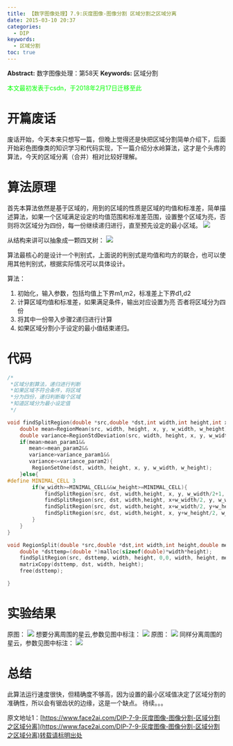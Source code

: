 ```yaml
---
title: 【数字图像处理】7.9:灰度图像-图像分割 区域分割之区域分离
date: 2015-03-10 20:37
categories:
  - DIP
keywords:
  - 区域分割
toc: true
---
```

**Abstract:** 数字图像处理：第58天
**Keywords:** 区域分割
<!--more-->
<font color="00FF00">本文最初发表于csdn，于2018年2月17日迁移至此</font>
# 开篇废话
废话开始，今天本来只想写一篇，但晚上觉得还是快把区域分割简单介绍下，后面开始彩色图像类的知识学习和代码实现，下一篇介绍分水岭算法，这才是个头疼的算法，今天的区域分离（合并）相对比较好理解。
# 算法原理
首先本算法依然是基于区域的，用到的区域的性质是区域的均值和标准差，简单描述算法，如果一个区域满足设定的均值范围和标准差范围，设置整个区域为亮，否则将次区域分为四份，每一份继续递归进行，直至预先设定的最小区域。
![](https://tony4ai-1251394096.cos.ap-hongkong.myqcloud.com/blog_images/DIP-7-9-灰度图像-图像分割-区域分割之区域分离/20150310201759768.jpeg)

从结构来讲可以抽象成一颗四叉树：
![](https://tony4ai-1251394096.cos.ap-hongkong.myqcloud.com/blog_images/DIP-7-9-灰度图像-图像分割-区域分割之区域分离/20150310201721315.jpeg)

算法最核心的是设计一个判别式，上面说的判别式是均值和均方的联合，也可以使用其他判别式，根据实际情况可以具体设计。

算法：

1. 初始化，输入参数，包括均值上下界m1,m2，标准差上下界d1,d2
2. 计算区域均值和标准差，如果满足条件，输出对应设置为亮 否者将区域分为四份
3. 将其中一份带入步骤2递归进行计算
4. 如果区域分割小于设定的最小值结束递归。

# 代码
```c++
/*
 *区域分割算法，递归进行判断
 *如果区域不符合条件，将区域
 *分为四份，递归判断每个区域
 *知道区域分为最小设定值
 */

void findSplitRegion(double *src,double *dst,int width,int height,int x,int y,int w_width,int w_height,double mean_param1,double mean_param2,double variance_param1,double variance_param2){
    double mean=RegionMean(src, width, height, x, y, w_width, w_height);
    double variance=RegionStdDeviation(src, width, height, x, y, w_width, w_height);
    if(mean>mean_param1&&
       mean<=mean_param2&&
       variance>variance_param1&&
       variance<=variance_param2){
        RegionSetOne(dst, width, height, x, y, w_width, w_height);
    }else{
#define MINIMAL_CELL 3
        if(w_width>=MINIMAL_CELL&&w_height>=MINIMAL_CELL){
            findSplitRegion(src, dst, width,height, x, y, w_width/2+1, w_height/2+1, mean_param1, mean_param2, variance_param1, variance_param2);
            findSplitRegion(src, dst, width,height, x+w_width/2, y, w_width/2+1, w_height/2+1, mean_param1, mean_param2, variance_param1, variance_param2);
            findSplitRegion(src, dst, width,height, x+w_width/2, y+w_height/2+1, w_width/2+1, w_height/2, mean_param1, mean_param2, variance_param1, variance_param2);
            findSplitRegion(src, dst, width,height, x, y+w_height/2, w_width/2+1, w_height/2+1, mean_param1, mean_param2, variance_param1, variance_param2);
        }
    }
}

void RegionSplit(double *src,double *dst,int width,int height,double mean_param1,double mean_param2,double variance_param1,double variance_param2){
    double *dsttemp=(double *)malloc(sizeof(double)*width*height);
    findSplitRegion(src, dsttemp, width, height, 0,0, width, height, mean_param1, mean_param2, variance_param1,variance_param2);
    matrixCopy(dsttemp, dst, width, height);
    free(dsttemp);

}
```
# 实验结果
原图：
![](https://tony4ai-1251394096.cos.ap-hongkong.myqcloud.com/blog_images/DIP-7-9-灰度图像-图像分割-区域分割之区域分离/20150310202929976.jpeg)
想要分离周围的星云,参数见图中标注：
![](https://tony4ai-1251394096.cos.ap-hongkong.myqcloud.com/blog_images/DIP-7-9-灰度图像-图像分割-区域分割之区域分离/20150310202837514.jpeg)
原图：
![](https://tony4ai-1251394096.cos.ap-hongkong.myqcloud.com/blog_images/DIP-7-9-灰度图像-图像分割-区域分割之区域分离/20150310203055667.jpeg)
同样分离周围的星云，参数见图中标注：
![](https://tony4ai-1251394096.cos.ap-hongkong.myqcloud.com/blog_images/DIP-7-9-灰度图像-图像分割-区域分割之区域分离/20150310203021441.jpeg)
# 总结
此算法运行速度很快，但精确度不够高，因为设置的最小区域值决定了区域分割的准确性，所以会有锯齿状的边缘，这是一个缺点。
待续。。。





原文地址1：[https://www.face2ai.com/DIP-7-9-灰度图像-图像分割-区域分割之区域分离](https://www.face2ai.com/DIP-7-9-灰度图像-图像分割-区域分割之区域分离)转载请标明出处
